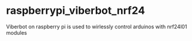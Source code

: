 # raspberrypi_viberbot_nrf24
Viberbot on raspberry pi is used to wirlessly control arduinos with nrf24l01 modules
